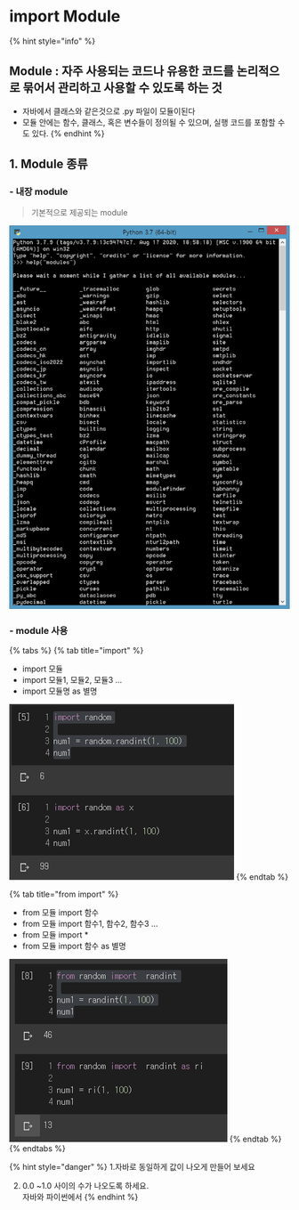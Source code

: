 # import Module

{% hint style="info" %}
## Module : 자주 사용되는 코드나 유용한 코드를 논리적으로 묶어서 관리하고 사용할 수 있도록 하는 것

* 자바에서 클래스와 같은것으로 .py 파일이 모듈이된다
* 모듈 안에는 함수, 클래스, 혹은 변수들이 정의될 수 있으며, 실행 코드를 포함할 수도 있다.
{% endhint %}



## 1. Module 종류 

### - 내장 module 

> 기본적으로 제공되는 module

![](../../../.gitbook/assets/image%20%2855%29.png)

### - module 사용

{% tabs %}
{% tab title="import" %}
* import 모듈 
* import 모듈1, 모듈2, 모듈3 ... 
* import 모듈명 as 별명

![](../../../.gitbook/assets/image%20%28218%29.png)
{% endtab %}

{% tab title="from  import" %}
* from 모듈 import 함수 
* from 모듈 import 함수1, 함수2, 함수3 ... 
* from 모듈 import  \*  
* from 모듈 import 함수 as 별명

![](../../../.gitbook/assets/image%20%2830%29.png)
{% endtab %}
{% endtabs %}

{% hint style="danger" %}
1.자바로 동일하게 값이 나오게 만들어 보세요

2. 0.0 ~1.0 사이의 수가 나오도록 하세요.   
자바와 파이썬에서 
{% endhint %}






